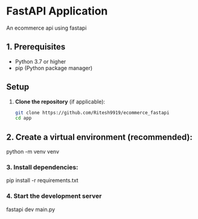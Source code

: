 # FastAPI Application

An ecommerce api using fastapi

## 1. Prerequisites

- Python 3.7 or higher
- pip (Python package manager)

## Setup

1. **Clone the repository** (if applicable):
   ```bash
   git clone https://github.com/Ritesh9919/ecommerce_fastapi
   cd app
   ```

## 2. Create a virtual environment (recommended):

python -m venv venv

### 3. Install dependencies:

pip install -r requirements.txt

### 4. Start the development server

fastapi dev main.py
